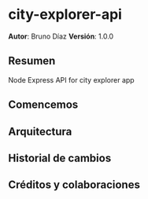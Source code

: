 # city-explorer-api

**Autor**: Bruno Díaz
**Versión**: 1.0.0

## Resumen
Node Express API for city explorer app
<!-- Proporciona una descripción general detallada de esta aplicación y por qué la creaste, más allá del hecho de que es una tarea para esta clase (es decir, ¿cuál es tu descripción del problema?) -->

## Comencemos
<!-- ¿Cuáles son los pasos que debe seguir un usuario para hacer un build de esta aplicación en su propio equipo y ejecutarla? -->

## Arquitectura
<!-- Proporciona una descripción detallada del diseño de la aplicación. Qué tecnologías (lenguajes, librerías, etc.) estás utilizando y cualquier otra información de diseño relevante. -->

## Historial de cambios
<!-- Utiliza esta área para documentar los cambios iterativos realizados en la aplicación a medida que cada funcionalidad se implementaba correctamente. Utiliza marcas de tiempo. Este es un ejemplo:

01-01-2001 4:59pm - La aplicación ahora tiene un servidor express completamente funcional, con una ruta GET para el recurso de ubicación. -->

## Créditos y colaboraciones
<!-- Da crédito (y un enlace) a otras personas o recursos que te ayudaron a crear esta aplicación. -->